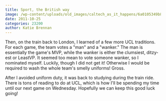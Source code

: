 ```yaml
---
title: Sport, the British way
image: /wp-content/uploads/old_images/caltech_as_it_happens/6a0105349b8251970b015392761b9a970b.jpg
date: 2011-10-25
categories: 23200
author: Katie Brennan
---
```



Then, on the train back to London, I learned of a few more UCL traditions. For each game, the team votes a "man" and a "wanker." The man is essentially the game's MVP, while the wanker is either the clumsiest, ditzy-est or LeastVP. It seemed too mean to vote someone wanker, so I nominated myself. Luckily, though I did not get it! Otherwise I would be required to wash the whole team's smelly uniforms! Gross.

After I avoided uniform duty, it was back to studying during the train ride. There is tons of reading to do at UCL, which is how I'll be spending my time until our next game on Wednesday. Hopefully we can keep this good luck going!
